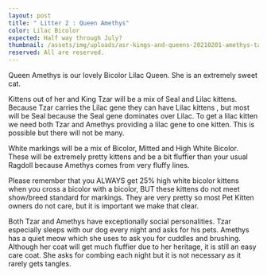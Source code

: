 ```yaml
---
layout: post
title: " Litter 2 : Queen Amethys"
color: Lilac Bicolor
expected: Half way through July?
thumbnail: /assets/img/uploads/asr-kings-and-queens-20210201-amethys-takes-over-the-ironing-board.png
reserved: All are reserved.
---
```

Queen Amethys is our lovely Bicolor Lilac Queen. She is an extremely sweet cat. 

Kittens out of her and King Tzar will be a mix of Seal and Lilac kittens. Because Tzar carries the Lilac gene they can have Lilac kittens , but most will be Seal because the Seal gene dominates over Lilac. To get a lilac kitten we need both Tzar and Amethys providing a lilac gene to one kitten. This is possible but there will not be many. 

White markings will be a mix of Bicolor, Mitted and High White Bicolor. These will be extremely pretty kittens and be a bit fluffier than your usual Ragdoll because Amethys comes from very fluffy lines. 

Please remember that you ALWAYS get 25% high white bicolor kittens when you cross a bicolor with a bicolor, BUT these kittens do not meet show/breed standard for markings. They are very pretty so most Pet Kitten owners do not care, but it is important we make that clear. 

Both Tzar and Amethys have exceptionally social personalities. Tzar especially sleeps with our dog every night and asks for his pets. Amethys has a quiet meow which she uses to ask you for cuddles and brushing. Although her coat will get much fluffier due to her heritage, it is still an easy care coat. She asks for combing each night but it is not necessary as it rarely gets tangles.